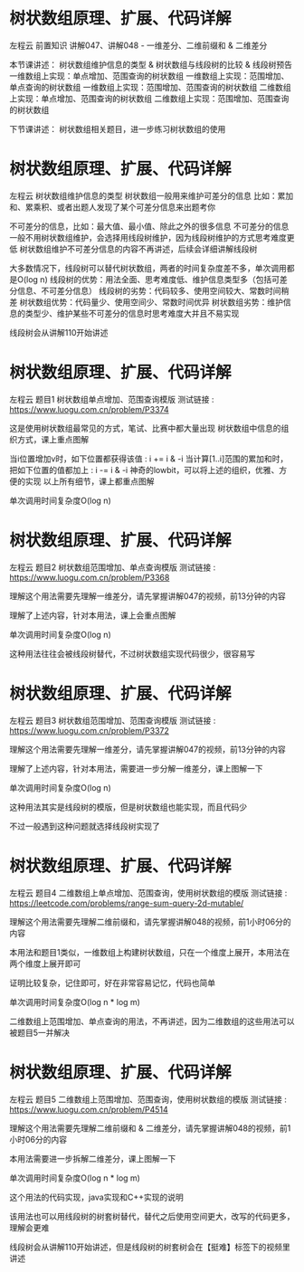 <!-- Slide number: 1 -->
# 树状数组原理、扩展、代码详解
左程云
前置知识
讲解047、讲解048 - 一维差分、二维前缀和 & 二维差分

本节课讲述：
树状数组维护信息的类型 & 树状数组与线段树的比较 & 线段树预告
一维数组上实现：单点增加、范围查询的树状数组
一维数组上实现：范围增加、单点查询的树状数组
一维数组上实现：范围增加、范围查询的树状数组
二维数组上实现：单点增加、范围查询的树状数组
二维数组上实现：范围增加、范围查询的树状数组

下节课讲述：
树状数组相关题目，进一步练习树状数组的使用

<!-- Slide number: 2 -->
# 树状数组原理、扩展、代码详解
左程云
树状数组维护信息的类型
树状数组一般用来维护可差分的信息
比如：累加和、累乘积、或者出题人发现了某个可差分信息来出题考你

不可差分的信息，比如：最大值、最小值、除此之外的很多信息
不可差分的信息一般不用树状数组维护，会选择用线段树维护，因为线段树维护的方式思考难度更低
树状数组维护不可差分信息的内容不再讲述，后续会详细讲解线段树

大多数情况下，线段树可以替代树状数组，两者的时间复杂度差不多，单次调用都是O(log n)
线段树的优势：用法全面、思考难度低、维护信息类型多（包括可差分信息、不可差分信息）
线段树的劣势：代码较多、使用空间较大、常数时间稍差
树状数组优势：代码量少、使用空间少、常数时间优异
树状数组劣势：维护信息的类型少、维护某些不可差分的信息时思考难度大并且不易实现

线段树会从讲解110开始讲述

<!-- Slide number: 3 -->
# 树状数组原理、扩展、代码详解
左程云
题目1
树状数组单点增加、范围查询模版
测试链接 : https://www.luogu.com.cn/problem/P3374

这是使用树状数组最常见的方式，笔试、比赛中都大量出现
树状数组中信息的组织方式，课上重点图解

当i位置增加v时，如下位置都获得该值 : i += i & -i
当计算[1..i]范围的累加和时，把如下位置的值都加上 : i -= i & -i
神奇的lowbit，可以将上述的组织，优雅、方便的实现
以上所有细节，课上都重点图解

单次调用时间复杂度O(log n)

<!-- Slide number: 4 -->
# 树状数组原理、扩展、代码详解
左程云
题目2
树状数组范围增加、单点查询模版
测试链接 : https://www.luogu.com.cn/problem/P3368

理解这个用法需要先理解一维差分，请先掌握讲解047的视频，前13分钟的内容

理解了上述内容，针对本用法，课上会重点图解

单次调用时间复杂度O(log n)

这种用法往往会被线段树替代，不过树状数组实现代码很少，很容易写

<!-- Slide number: 5 -->
# 树状数组原理、扩展、代码详解
左程云
题目3
树状数组范围增加、范围查询模版
测试链接 : https://www.luogu.com.cn/problem/P3372

理解这个用法需要先理解一维差分，请先掌握讲解047的视频，前13分钟的内容

理解了上述内容，针对本用法，需要进一步分解一维差分，课上图解一下

单次调用时间复杂度O(log n)

这种用法其实是线段树的模版，但是树状数组也能实现，而且代码少

不过一般遇到这种问题就选择线段树实现了

<!-- Slide number: 6 -->
# 树状数组原理、扩展、代码详解
左程云
题目4
二维数组上单点增加、范围查询，使用树状数组的模版
测试链接 : https://leetcode.com/problems/range-sum-query-2d-mutable/

理解这个用法需要先理解二维前缀和，请先掌握讲解048的视频，前1小时06分的内容

本用法和题目1类似，一维数组上构建树状数组，只在一个维度上展开，本用法在两个维度上展开即可

证明比较复杂，记住即可，好在非常容易记忆，代码也简单

单次调用时间复杂度O(log n * log m)

二维数组上范围增加、单点查询的用法，不再讲述，因为二维数组的这些用法可以被题目5一并解决

<!-- Slide number: 7 -->
# 树状数组原理、扩展、代码详解
左程云
题目5
二维数组上范围增加、范围查询，使用树状数组的模版
测试链接 : https://www.luogu.com.cn/problem/P4514

理解这个用法需要先理解二维前缀和 & 二维差分，请先掌握讲解048的视频，前1小时06分的内容

本用法需要进一步拆解二维差分，课上图解一下

单次调用时间复杂度O(log n * log m)

这个用法的代码实现，java实现和C++实现的说明

该用法也可以用线段树的树套树替代，替代之后使用空间更大，改写的代码更多，理解会更难

线段树会从讲解110开始讲述，但是线段树的树套树会在【挺难】标签下的视频里讲述